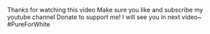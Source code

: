 Thanks for watching this video
Make sure you like and subscribe my youtube channel
Donate to support me!
I will see you in next video~
#PureForWhite